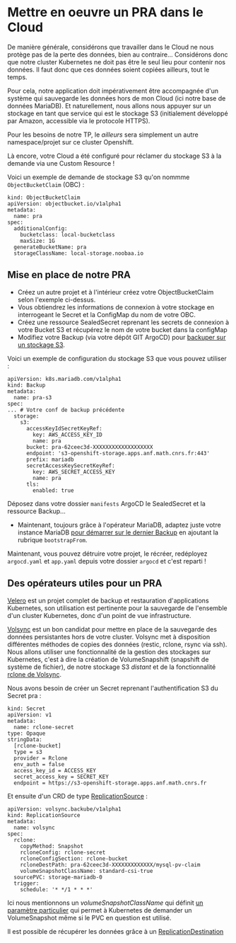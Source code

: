 # Mettre en oeuvre un PRA dans le Cloud

De manière générale, considérons que travailler dans le Cloud ne nous protège pas de la perte des données, bien au contraire... Considérons donc que notre cluster Kubernetes ne doit pas être le seul lieu pour contenir nos données. Il faut donc que ces données soient copiées ailleurs, tout le temps.

Pour cela, notre application doit impérativement être accompagnée d'un système qui sauvegarde les données hors de mon Cloud (ici notre base de données MariaDB). Et naturellement, nous allons nous appuyer sur un stockage en tant que service qui est le stockage S3 (initialement développé par Amazon, accessible via le protocole HTTPS).

Pour les besoins de notre TP, le *ailleurs* sera simplement un autre namespace/projet sur ce cluster Openshift.

Là encore, votre Cloud a été configuré pour réclamer du stockage S3 à la demande via une Custom Resource !

Voici un exemple de demande de stockage S3 qu'on nommme `ObjectBucketClaim` (OBC) :

```
kind: ObjectBucketClaim
apiVersion: objectbucket.io/v1alpha1
metadata:
  name: pra
spec:
  additionalConfig:
    bucketclass: local-bucketclass
    maxSize: 1G
  generateBucketName: pra
  storageClassName: local-storage.noobaa.io
```

## Mise en place de notre PRA

- Créez un autre projet et à l'intérieur créez votre ObjectBucketClaim selon l'exemple ci-dessus.
- Vous obtiendrez les informations de connexion à votre stockage en interrogeant le Secret et la ConfigMap du nom de votre OBC.
- Créez une ressource SealedSecret reprenant les secrets de connexion à votre Bucket S3 et récupérez le nom de votre bucket dans la configMap 
- Modifiez votre Backup (via votre dépôt GIT ArgoCD) pour [backuper sur un stockage S3](https://github.com/mariadb-operator/mariadb-operator/blob/main/examples/manifests/backup_s3.yaml). 

Voici un exemple de configuration du stockage S3 que vous pouvez utiliser :

```
apiVersion: k8s.mariadb.com/v1alpha1
kind: Backup
metadata:
  name: pra-s3
spec:
... # Votre conf de backup précédente
  storage:
    s3:
      accessKeyIdSecretKeyRef:
        key: AWS_ACCESS_KEY_ID
        name: pra
      bucket: pra-62ceec3d-XXXXXXXXXXXXXXXXXXX
      endpoint: 's3-openshift-storage.apps.anf.math.cnrs.fr:443'
      prefix: mariadb
      secretAccessKeySecretKeyRef:
        key: AWS_SECRET_ACCESS_KEY
        name: pra
      tls:
        enabled: true
```

Déposez dans votre dossier `manifests` ArgoCD le SealedSecret et la ressource Backup...

- Maintenant, toujours grâce à l'opérateur MariaDB, adaptez juste votre instance MariaDB [pour démarrer sur le dernier Backup](https://github.com/mariadb-operator/mariadb-operator/blob/main/docs/BACKUP.md#bootstrap-new-mariadb-instances) en ajoutant la rubrique `bootstrapFrom`.

Maintenant, vous pouvez détruire votre projet, le récréer, redéployez `argocd.yaml` et `app.yaml` depuis votre dossier `argocd` et c'est reparti !

## Des opérateurs utiles pour un PRA

[Velero](https://velero.io/) est un projet complet de backup et restauration d'applications Kubernetes, son utilisation est pertinente pour la sauvegarde de l'ensemble d'un cluster Kubernetes, donc d'un point de vue infrastructure.

[Volsync](https://volsync.readthedocs.io/en/stable/) est un bon candidat pour mettre en place de la sauvegarde des données persistantes hors de votre cluster. Volsync met à disposition différentes méthodes de copies des données (restic, rclone, rsync via ssh).
Nous allons utiliser une fonctionnalité de la gestion des stockages sur Kubernetes, c'est à dire la création de VolumeSnapshift (snapshift de système de fichier), de notre stockage S3 *distant* et de la fonctionnalité [rclone de Volsync](https://volsync.readthedocs.io/en/stable/usage/rclone/index.html).

Nous avons besoin de créer un Secret reprenant l'authentification S3 du Secret pra :

```
kind: Secret
apiVersion: v1
metadata:
  name: rclone-secret
type: Opaque
stringData:
  [rclone-bucket]
  type = s3
  provider = Rclone
  env_auth = false
  access_key_id = ACCESS_KEY
  secret_access_key = SECRET_KEY
  endpoint = https://s3-openshift-storage.apps.anf.math.cnrs.fr
```

Et ensuite d'un CRD de type [ReplicationSource](https://volsync.readthedocs.io/en/stable/usage/rclone/index.html#source-configuration) :

```
apiVersion: volsync.backube/v1alpha1
kind: ReplicationSource
metadata:
  name: volsync
spec:
  rclone:
    copyMethod: Snapshot
    rcloneConfig: rclone-secret
    rcloneConfigSection: rclone-bucket
    rcloneDestPath: pra-62ceec3d-XXXXXXXXXXXXX/mysql-pv-claim
    volumeSnapshotClassName: standard-csi-true
  sourcePVC: storage-mariadb-0
  trigger:
    schedule: '* */1 * * *'
```

Ici nous mentionnons un *volumeSnapshotClassName* qui définit [un paramètre particulier](https://plmlab.math.cnrs.fr/plmteam/okd-clusters/anf/-/blob/main/openshift-config/storageclass/snapshot-class-adp.yaml?ref_type=heads#L12) qui permet à Kubernetes de demander un VolumeSnapshot même si le PVC en question est utilisé.

Il est possible de récupérer les données grâce à un [ReplicationDestination](https://volsync.readthedocs.io/en/stable/usage/rclone/index.html#destination-configuration)